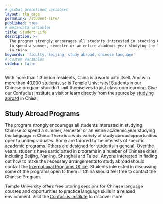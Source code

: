 ```yaml
---
# global predefined variables
layout: tla_page
permalink: /student-life/
published: true
# meta-data variables
title: Student Life
description: >-
  The program strongly encourages all students interested in studying Chinese
  to spend a summer, semester or an entire academic year studying the language
  in China.
keywords: 'faculty, Beijing, study abroad, chinese language'  
# custom variables
sidebar: false
---
```

With more than 1.3 billion residents, China is a world unto itself. And with more than 40,000 students, so is Temple University! Students in our Chinese program shouldn’t limit themselves to just classroom learning. Give our Confucius Institute a visit or learn directly from the source by [studying abroad](#study-abroad-programs) in China.

## Study Abroad Programs
The program strongly encourages all students interested in studying Chinese to spend a summer, semester or an entire academic year studying the language in China. There is a wide variety of study abroad opportunities open to undergraduates. Some are tailored to the interests of specific academic programs. Others are designed for students in general. Over the years, students have participated in programs in a number of Chinese cities including Beijing, Nanjing, Shanghai and Taipei. Anyone interested in finding out how to make the necessary arrangements to study abroad should contact the [International Programs Office](https://studyabroad.temple.edu/). Students interested in discussing some of the programs open to them in China should feel free to contact the Chinese Program.

Temple University offers free tutoring sessions for Chinese language courses and opportunities to practice language skills in a relaxed environment. Visit the [Confucius Institute](http://noncredit.temple.edu/confucius) to discover more.
